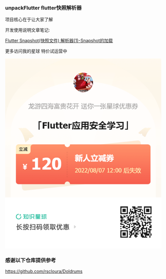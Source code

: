### unpackFlutter flutter快照解析器

项目核心在于让大家了解

开发使用说明文章笔记:

[Flutter Snapshot(快照文件) 解析器(1)-Snapshot的加载](page_1.md)



更多访问我的星球 特价试运营中

![](res/xq.png)

### 感谢以下仓库提供参考

 https://github.com/rscloura/Doldrums